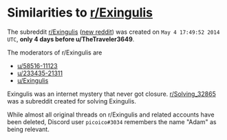 # Similarities to [r/Exingulis](https://old.reddit.com/r/Exingulis/)

The subreddit [r/Exingulis](https://old.reddit.com/r/Exingulis/) ([new reddit](https://www.reddit.com/r/Exingulis/)) was created on `May 4 17:49:52 2014 UTC`, **only 4 days before u/TheTraveler3649**.

The moderators of r/Exingulis are
- [u/58516-11123](https://old.reddit.com/user/58516-11123)
- [u/233435-21311](https://old.reddit.com/user/233435-21311)
- [u/Exingulis](https://old.reddit.com/user/Exingulis)

Exingulis was an internet mystery that never got closure. [r/Solving_32865](https://old.reddit.com/r/Solving_32865/) was a subreddit created for solving Exingulis.

While almost all original threads on r/Exingulis and related accounts have been deleted, Discord user `picoico#3034` remembers the name "Adam" as being relevant.